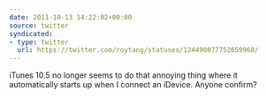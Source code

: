 ```yaml
---
date: 2011-10-13 14:22:02+00:00
source: twitter
syndicated:
- type: twitter
  url: https://twitter.com/roytang/statuses/124490077752659968/
---
```


iTunes 10.5 no longer seems to do that annoying thing where it automatically starts up when I connect an iDevice. Anyone confirm?